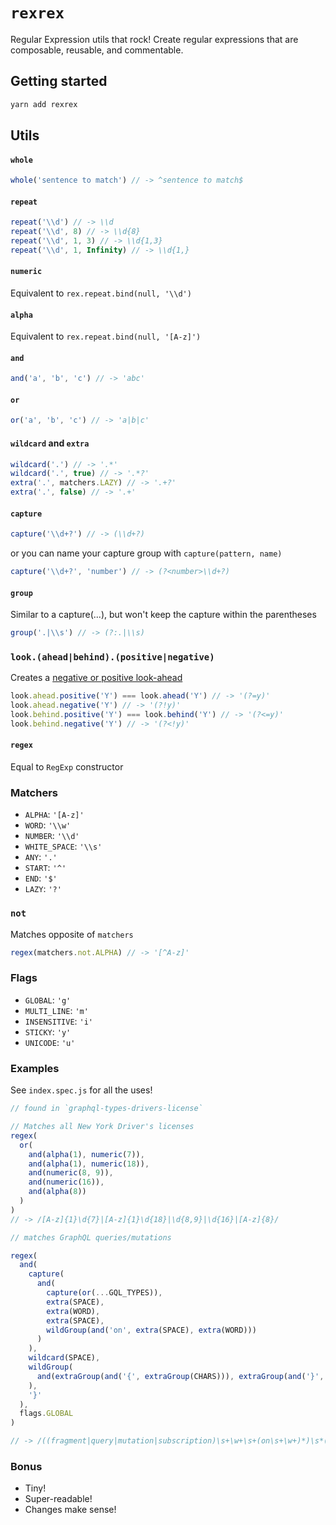# `rexrex`

Regular Expression utils that rock!
Create regular expressions that are composable, reusable, and commentable.

## Getting started

```sh
yarn add rexrex
```

## Utils

#### `whole`

```javascript
whole('sentence to match') // -> ^sentence to match$
```

#### `repeat`

```javascript
repeat('\\d') // -> \\d
repeat('\\d', 8) // -> \\d{8}
repeat('\\d', 1, 3) // -> \\d{1,3}
repeat('\\d', 1, Infinity) // -> \\d{1,}
```

#### `numeric`

Equivalent to `rex.repeat.bind(null, '\\d')`

#### `alpha`

Equivalent to `rex.repeat.bind(null, '[A-z]')`

#### `and`

```javascript
and('a', 'b', 'c') // -> 'abc'
```

#### `or`

```javascript
or('a', 'b', 'c') // -> 'a|b|c'
```

#### `wildcard` and `extra`

```javascript
wildcard('.') // -> '.*'
wildcard('.', true) // -> '.*?'
extra('.', matchers.LAZY) // -> '.+?'
extra('.', false) // -> '.+'
```

#### `capture`

```javascript
capture('\\d+?') // -> (\\d+?)
```

or you can name your capture group with `capture(pattern, name)`

```javascript
capture('\\d+?', 'number') // -> (?<number>\\d+?)
```

#### `group`

Similar to a capture(...), but won't keep the capture within the parentheses

```javascript
group('.|\\s') // -> (?:.|\\s)
```

### `look.(ahead|behind).(positive|negative)`

Creates a [negative or positive look-ahead](https://www.stefanjudis.com/today-i-learned/the-complicated-syntax-of-lookaheads-in-javascript-regular-expressions/)

```javascript
look.ahead.positive('Y') === look.ahead('Y') // -> '(?=y)'
look.ahead.negative('Y') // -> '(?!y)'
look.behind.positive('Y') === look.behind('Y') // -> '(?<=y)'
look.behind.negative('Y') // -> '(?<!y)'
```

#### `regex`

Equal to `RegExp` constructor

### Matchers

- `ALPHA`: `'[A-z]'`
- `WORD`: `'\\w'`
- `NUMBER`: `'\\d'`
- `WHITE_SPACE`: `'\\s'`
- `ANY`: `'.'`
- `START`: `'^'`
- `END`: `'$'`
- `LAZY`: `'?'`

### `not`

Matches opposite of `matchers`

```javascript
regex(matchers.not.ALPHA) // -> '[^A-z]'
```

### Flags

- `GLOBAL`: `'g'`
- `MULTI_LINE`: `'m'`
- `INSENSITIVE`: `'i'`
- `STICKY`: `'y'`
- `UNICODE`: `'u'`

### Examples

See `index.spec.js` for all the uses!

```javascript
// found in `graphql-types-drivers-license`

// Matches all New York Driver's licenses
regex(
  or(
    and(alpha(1), numeric(7)),
    and(alpha(1), numeric(18)),
    and(numeric(8, 9)),
    and(numeric(16)),
    and(alpha(8))
  )
)
// -> /[A-z]{1}\d{7}|[A-z]{1}\d{18}|\d{8,9}|\d{16}|[A-z]{8}/
```

```javascript
// matches GraphQL queries/mutations

regex(
  and(
    capture(
      and(
        capture(or(...GQL_TYPES)),
        extra(SPACE),
        extra(WORD),
        extra(SPACE),
        wildGroup(and('on', extra(SPACE), extra(WORD)))
      )
    ),
    wildcard(SPACE),
    wildGroup(
      and(extraGroup(and('{', extraGroup(CHARS))), extraGroup(and('}', extraGroup(CHARS))))
    ),
    '}'
  ),
  flags.GLOBAL
)

// -> /((fragment|query|mutation|subscription)\s+\w+\s+(on\s+\w+)*)\s*(({(\s|\w|(".*")|:|,|\.|\)|\()+)+(}(\s|\w|(".*")|:|,|\.|\)|\()+)+)+}/g
```

### Bonus

- Tiny!
- Super-readable!
- Changes make sense!
